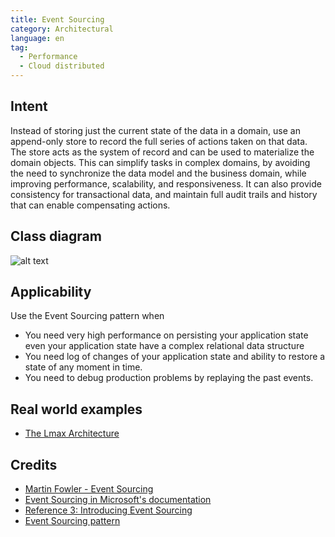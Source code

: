 ```yaml
---
title: Event Sourcing
category: Architectural
language: en
tag:
  - Performance
  - Cloud distributed
---
```


## Intent
Instead of storing just the current state of the data in a domain, use an append-only store to record the full series of actions taken on that data. The store acts as the system of record and can be used to materialize the domain objects. This can simplify tasks in complex domains, by avoiding the need to synchronize the data model and the business domain, while improving performance, scalability, and responsiveness. It can also provide consistency for transactional data, and maintain full audit trails and history that can enable compensating actions.

## Class diagram
![alt text](./etc/event-sourcing.png "Event Sourcing")

## Applicability
Use the Event Sourcing pattern when

* You need very high performance on persisting your application state even your application state have a complex relational data structure  
* You need log of changes of your application state and ability to restore a state of any moment in time.
* You need to debug production problems by replaying the past events. 

## Real world examples

* [The Lmax Architecture](https://martinfowler.com/articles/lmax.html)

## Credits

* [Martin Fowler - Event Sourcing](https://martinfowler.com/eaaDev/EventSourcing.html)
* [Event Sourcing in Microsoft's documentation](https://docs.microsoft.com/en-us/azure/architecture/patterns/event-sourcing)
* [Reference 3: Introducing Event Sourcing](https://msdn.microsoft.com/en-us/library/jj591559.aspx)
* [Event Sourcing pattern](https://docs.microsoft.com/en-us/azure/architecture/patterns/event-sourcing)
